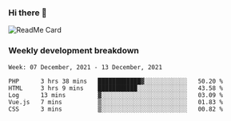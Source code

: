 ### Hi there 👋

<!--
**itzcy/itzcy** is a ✨ _special_ ✨ repository because its `README.md` (this file) appears on your GitHub profile.

Here are some ideas to get you started:

- 🔭 I’m currently working on ...
- 🌱 I’m currently learning ...
- 👯 I’m looking to collaborate on ...
- 🤔 I’m looking for help with ...
- 💬 Ask me about ...
- 📫 How to reach me: ...
- 😄 Pronouns: ...
- ⚡ Fun fact: ...
-->
![ReadMe Card](https://github-readme-stats.vercel.app/api?username=itzcy&show_icons=true&title_color=2d3198&icon_color=797cb8&text_color=24292e&bg_color=f6f8fa)

### Weekly development breakdown
<!--START_SECTION:waka-->
```text
Week: 07 December, 2021 - 13 December, 2021

PHP      3 hrs 38 mins   ████████████▓░░░░░░░░░░░░   50.20 % 
HTML     3 hrs 9 mins    ███████████░░░░░░░░░░░░░░   43.58 % 
Log      13 mins         ▓░░░░░░░░░░░░░░░░░░░░░░░░   03.09 % 
Vue.js   7 mins          ▒░░░░░░░░░░░░░░░░░░░░░░░░   01.83 % 
CSS      3 mins          ▒░░░░░░░░░░░░░░░░░░░░░░░░   00.82 % 
```
<!--END_SECTION:waka-->
